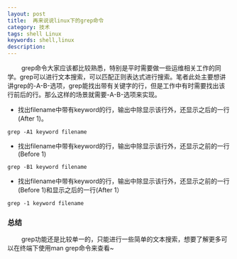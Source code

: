 ```yaml
---
layout: post
title:  再来说说linux下的grep命令
category: 技术
tags: shell Linux
keywords: shell,linux
description: 
---
```

&#160;&#160;&#160;&#160;&#160;&#160;&#160;&#160;grep命令大家应该都比较熟悉，特别是平时需要做一些运维相关工作的同学。grep可以进行文本搜索，可以匹配正则表达式进行搜索。笔者此处主要想讲讲grep的-A-B-选项，grep能找出带有关键字的行，但是工作中有时需要找出该行前后的行。那么这样的场景就需要-A-B-选项来实现。

+ 找出filename中带有keyword的行，输出中除显示该行外，还显示之后的一行(After 1)。

```
grep -A1 keyword filename

```

+ 找出filename中带有keyword的行，输出中除显示该行外，还显示之前的一行(Before 1)

```
grep -B1 keyword filename

```

+ 找出filename中带有keyword的行，输出中除显示该行外，还显示之前的一行(Before 1)和显示之后的一行(After 1）

```
grep -1 keyword filename

```

### 总结

&#160;&#160;&#160;&#160;&#160;&#160;&#160;&#160;grep功能还是比较单一的，只能进行一些简单的文本搜索，想要了解更多可以在终端下使用man grep命令来查看~






